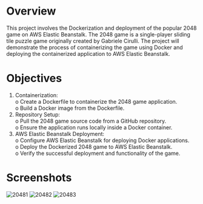 # Overview
This project involves the Dockerization and deployment of the popular 2048 game on AWS Elastic Beanstalk. The 2048 game is a single-player sliding tile puzzle game originally created by Gabriele Cirulli. The project will demonstrate the process of containerizing the game using Docker and deploying the containerized application to AWS Elastic Beanstalk.
# Objectives
 1.	Containerization:<br>
o	Create a Dockerfile to containerize the 2048 game application.<br/>
o	Build a Docker image from the Dockerfile.<br/>
2.	Repository Setup:</br>
 o	Pull the 2048 game source code from a GitHub repository.</br>
 o	Ensure the application runs locally inside a Docker container.</br>
3.	AWS Elastic Beanstalk Deployment:</br>
 o	Configure AWS Elastic Beanstalk for deploying Docker applications.</br>
 o	Deploy the Dockerized 2048 game to AWS Elastic Beanstalk.</br>
 o	Verify the successful deployment and functionality of the game.</br>
# Screenshots
![20481](https://github.com/Tanmayyy209/DockerizationOf_2048_Game/assets/114731714/ecdd3def-476d-4abb-b9f2-055b4b9c2085)
![20482](https://github.com/Tanmayyy209/DockerizationOf_2048_Game/assets/114731714/571f6710-8ed8-4b28-9b52-c4b147466497)
![20483](https://github.com/Tanmayyy209/DockerizationOf_2048_Game/assets/114731714/405cbac0-e4b0-4b3a-9f73-d4c173e87cb4)




